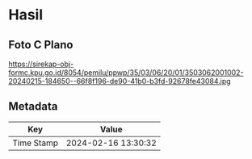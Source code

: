 # Hasil

## Foto C Plano

https://sirekap-obj-formc.kpu.go.id/8054/pemilu/ppwp/35/03/06/20/01/3503062001002-20240215-184650--66f8f196-de90-41b0-b3fd-92678fe43084.jpg


## Metadata

| Key        | Value               |
| ---------- | ------------------- |
| Time Stamp | 2024-02-16 13:30:32 |



